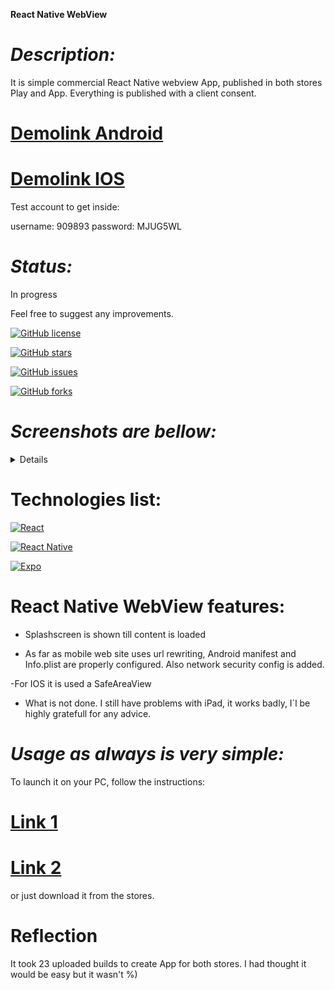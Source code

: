 **React Native WebView**

# _Description:_

It is simple commercial React Native webview App, published in both stores Play and App. Everything is published with a client consent.

# [Demolink Android](https://play.google.com/store/apps/details?id=com.haduigon.myPautinaUA) 

# [Demolink IOS](https://apps.apple.com/us/app/mypautina/id6670407952) 

Test account to get inside: 

username: 909893
password: MJUG5WL

# _Status:_

In progress

Feel free to suggest any improvements.

[![GitHub license](https://img.shields.io/github/license/haduigon/react-fb-chat-landing)](https://github.com/haduigon/react-fb-chat-landing/blob/master/LICENSE)

[![GitHub stars](https://img.shields.io/github/stars/haduigon/react-fb-chat-landing)](https://github.com/haduigon/react-fb-chat-landing/stargazers)

[![GitHub issues](https://img.shields.io/github/issues/haduigon/react-fb-chat-landing)](https://github.com/haduigon/react-fb-chat-landing/issues)

[![GitHub forks](https://img.shields.io/github/forks/haduigon/react-fb-chat-landing)](https://github.com/haduigon/react-fb-chat-landing/network)

# _Screenshots are bellow:_

<details>
<img width="1792" alt="Screenshot_React_Native" src="https://github.com/user-attachments/assets/6cf64ea7-17bf-4a50-a43c-8844e65dfb6e">  
<img width="1792" alt="Screenshot_React_Native2" src="https://github.com/user-attachments/assets/f2a61311-7264-4e05-b8dc-c48f78084f47">
</details>

# Technologies list:

[![React](https://img.shields.io/badge/React-18.2.0-green)](https://react.dev/)

[![React Native](https://img.shields.io/badge/React%20Native-0.74.5-purple)](https://reactnative.dev/)

[![Expo](https://img.shields.io/badge/Expo-51.0.31-blue)](https://expo.dev/)


# React Native WebView features:

- Splashscreen is shown till content is loaded

- As far as mobile web site uses url rewriting, Android manifest and Info.plist are properly configured. Also network security config is added.

-For IOS it is used a SafeAreaView

- What is not done. I still have problems with iPad, it works badly, I`l be highly gratefull for any advice.

# _Usage as always is very simple:_

To launch it on your PC, follow the instructions:

# [Link 1](https://reactnative.dev/docs/environment-setup) 

# [Link 2](https://reactnative.dev/docs/running-on-device)

or just download it from the stores.

# Reflection

It took 23 uploaded builds to create App for both stores. I had thought it would be easy but it wasn't %)  
